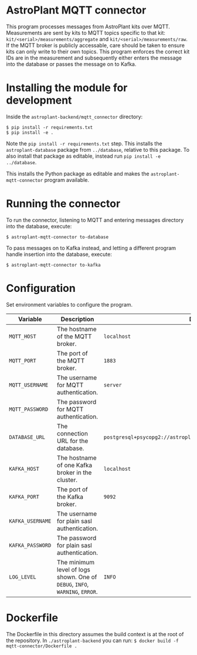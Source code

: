 # AstroPlant MQTT connector
This program processes messages from AstroPlant kits over MQTT.
Measurements are sent by kits to MQTT topics specific to that kit: `kit/<serial>/measurements/aggregate` and `kit/<serial>/measurements/raw`.
If the MQTT broker is publicly accessable, care should be taken to ensure kits can only write to their own topics.
This program enforces the correct kit IDs are in the measurement and subsequently either enters the message into the database or passes the message on to Kafka.

# Installing the module for development
Inside the `astroplant-backend/mqtt_connector` directory:

```shell
$ pip install -r requirements.txt
$ pip install -e .
```

Note the `pip install -r requirements.txt` step. This installs the `astroplant-database` package from `../database`, relative to this package. To also install that package as editable, instead run `pip install -e ../database`.

This installs the Python package as editable and makes the `astroplant-mqtt-connector` program available.

# Running the connector
To run the connector, listening to MQTT and entering messages directory into the database, execute:

```shell
$ astroplant-mqtt-connector to-database
```

To pass messages on to Kafka instead, and letting a different program handle insertion into the database, execute:

```shell
$ astroplant-mqtt-connector to-kafka
```

# Configuration
Set environment variables to configure the program.

| Variable | Description | Default |
|-|-|-|
| `MQTT_HOST` | The hostname of the MQTT broker. | `localhost` |
| `MQTT_PORT` | The port of the MQTT broker. | `1883` |
| `MQTT_USERNAME` | The username for MQTT authentication. | `server` |
| `MQTT_PASSWORD` | The password for MQTT authentication. | |
| `DATABASE_URL` | The connection URL for the database. | `postgresql+psycopg2://astroplant:astroplant@localhost/astroplant` |
| `KAFKA_HOST` | The hostname of one Kafka broker in the cluster. | `localhost` |
| `KAFKA_PORT` | The port of the Kafka broker. | `9092` |
| `KAFKA_USERNAME` | The username for plain sasl authentication. | |
| `KAFKA_PASSWORD` | The password for plain sasl authentication. | |
| `LOG_LEVEL` | The minimum level of logs shown. One of `DEBUG`, `INFO`, `WARNING`, `ERROR`. | `INFO` |

# Dockerfile
The Dockerfile in this directory assumes the build context is at the root of the repository.
In `./astroplant-backend` you can run: `$ docker build -f mqtt-connector/Dockerfile .`
